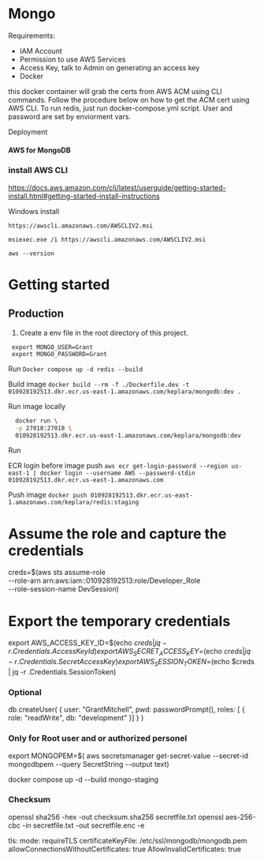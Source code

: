 # Mongo

Requirements:

* IAM Account
* Permission to use AWS Services
* Access Key, talk to Admin on generating an access key
* Docker

this docker container will grab the certs from AWS ACM using CLI commands. Follow the procedure below on how to get the ACM cert using AWS CLI. To run redis, just run docker-compose.yml script. User and password are set by enviorment vars. 

Deployment

#### AWS for MongoDB

### install AWS CLI 
https://docs.aws.amazon.com/cli/latest/userguide/getting-started-install.html#getting-started-install-instructions

Windows install 

`https://awscli.amazonaws.com/AWSCLIV2.msi`

`msiexec.exe /i https://awscli.amazonaws.com/AWSCLIV2.msi`

`aws --version`

# Getting started

## Production

1. Create a env file in the root directory of this project.

```
 export MONGO_USER=Grant
 export MONGO_PASSWORD=Grant

```
Run `Docker compose up -d redis --build` 

Build image
`docker build --rm -f ./Dockerfile.dev -t 010928192513.dkr.ecr.us-east-1.amazonaws.com/keplara/mongodb:dev .`

Run image locally
```bash
  docker run \
  -p 27018:27018 \
  010928192513.dkr.ecr.us-east-1.amazonaws.com/keplara/mongodb:dev
```

Run 

ECR login before image push
`aws ecr get-login-password --region us-east-1 | docker login --username AWS --password-stdin 010928192513.dkr.ecr.us-east-1.amazonaws.com`

Push image
`docker push 010928192513.dkr.ecr.us-east-1.amazonaws.com/keplara/redis:staging`


# Assume the role and capture the credentials
creds=$(aws sts assume-role \
  --role-arn arn:aws:iam::010928192513:role/Developer_Role \
  --role-session-name DevSession)

# Export the temporary credentials
export AWS_ACCESS_KEY_ID=$(echo $creds | jq -r .Credentials.AccessKeyId)
export AWS_SECRET_ACCESS_KEY=$(echo $creds | jq -r .Credentials.SecretAccessKey)
export AWS_SESSION_TOKEN=$(echo $creds | jq -r .Credentials.SessionToken)


### Optional
db.createUser(
  {
    user: "GrantMitchell",
    pwd:  passwordPrompt(),
    roles: [ { role: "readWrite", db: "development" }]
  }
)

### Only for Root user and or authorized personel
export MONGOPEM=$( aws secretsmanager get-secret-value --secret-id mongodbpem --query SecretString --output text)

docker compose up -d --build mongo-staging

### Checksum
openssl sha256 -hex -out checksum.sha256 secretfile.txt
openssl aes-256-cbc -in secretfile.txt -out secretfile.enc -e


  tls:
    mode: requireTLS
    certificateKeyFile: /etc/ssl/mongodb/mongodb.pem
    allowConnectionsWithoutCertificates: true
    AllowInvalidCertificates: true